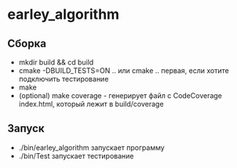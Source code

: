 # earley_algorithm
 ## Сборка
 - mkdir build && cd build
 - cmake -DBUILD_TESTS=ON .. или cmake .. первая, если хотите подключить тестирование
 - make
 - (optional) make coverage - генерирует файл с CodeCoverage index.html, который лежит в build/coverage


## Запуск
- ./bin/earley_algorithm запускает программу
- ./bin/Test запускает тестирование
